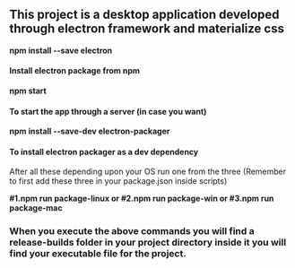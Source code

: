 ## This project is a desktop application developed through electron framework and materialize css

**npm install --save electron**
#### Install electron package from npm

**npm start**
#### To start the app through a server (in case you want)

**npm install --save-dev electron-packager**
#### To install electron packager as a dev dependency

After all these depending upon your OS run one from the three 
(Remember to first add these three in your package.json inside scripts)

**#1.npm run package-linux
or
#2.npm run package-win
or
#3.npm run package-mac**

### When you execute the above commands you will find a release-builds folder in your project directory inside it you will find your executable file for the project.
